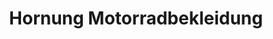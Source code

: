 ---
title: "Hornung Motorradbekleidung"
url: /einbeck/hornung-motorradbekleidung/
shop: Kleidung
---